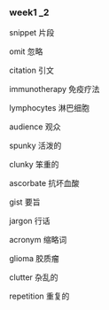 ### week1 _2

snippet											片段

omit 													忽略

citation                                              引文

immunotherapy                               免疫疗法

lymphocytes                                        淋巴细胞

audience												观众

spunky                                                    活泼的

clunky                                                         笨重的

ascorbate                                                 抗坏血酸

gist 															要旨

jargon														行话

acronym													缩略词

glioma														胶质瘤

clutter 														杂乱的	

repetition													重复的

